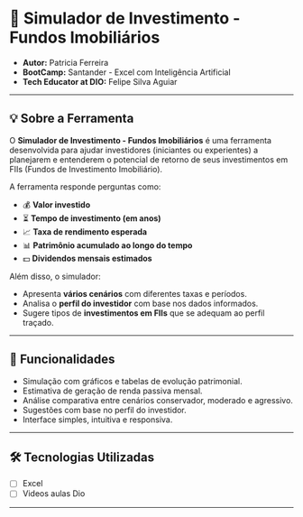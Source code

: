 # 🏢 Simulador de Investimento - Fundos Imobiliários

- **Autor:** Patricia Ferreira
- **BootCamp:** Santander - Excel com Inteligência Artificial
- **Tech Educator at DIO:** Felipe Silva Aguiar

---

## 💡 Sobre a Ferramenta

O **Simulador de Investimento - Fundos Imobiliários** é uma ferramenta desenvolvida para ajudar investidores (iniciantes ou experientes) a planejarem e entenderem o potencial de retorno de seus investimentos em FIIs (Fundos de Investimento Imobiliário).

A ferramenta responde perguntas como:

- 💰 **Valor investido**
- ⏳ **Tempo de investimento (em anos)**
- 📈 **Taxa de rendimento esperada**
- 📊 **Patrimônio acumulado ao longo do tempo**
- 💵 **Dividendos mensais estimados**

Além disso, o simulador:

- Apresenta **vários cenários** com diferentes taxas e períodos.
- Analisa o **perfil do investidor** com base nos dados informados.
- Sugere tipos de **investimentos em FIIs** que se adequam ao perfil traçado.

---

## 🚀 Funcionalidades

- Simulação com gráficos e tabelas de evolução patrimonial.
- Estimativa de geração de renda passiva mensal.
- Análise comparativa entre cenários conservador, moderado e agressivo.
- Sugestões com base no perfil do investidor.
- Interface simples, intuitiva e responsiva.

---

## 🛠️ Tecnologias Utilizadas

- [ ] Excel
- [ ] Videos aulas Dio

---

